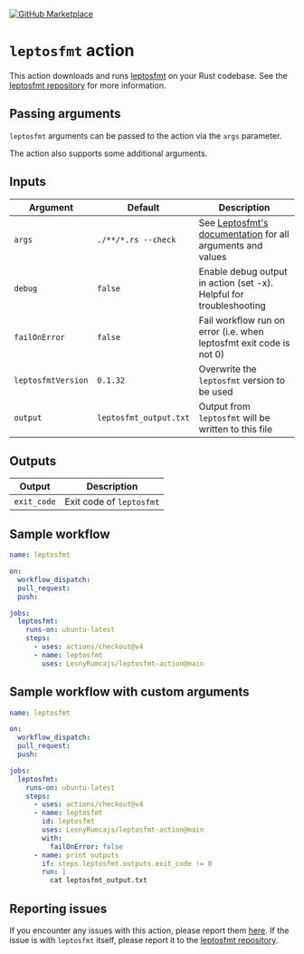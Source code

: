 [![GitHub Marketplace](https://img.shields.io/badge/Marketplace-Leptosfmt%20Action-blue.svg?colorA=24292e&colorB=0366d6&style=flat&longCache=true&logo=github)](https://github.com/marketplace/actions/leptosfmt-action)

# `leptosfmt` action

This action downloads and runs [leptosfmt] on your Rust codebase. See the [leptosfmt repository][leptosfmt] for more information.

## Passing arguments

`leptosfmt` arguments can be passed to the action via the `args` parameter.

The action also supports some additional arguments.

## Inputs

| Argument           | Default                 | Description                                                                     |
| -------------      | ----------------------- | ------------------------------------------------------------------------------- |
| `args`             | `./**/*.rs --check`     | See [Leptosfmt's documentation][leptosfmt-args] for all arguments and values    |
| `debug`            | `false`                 | Enable debug output in action (set -x). Helpful for troubleshooting             |
| `failOnError`      | `false`                 | Fail workflow run on error (i.e. when leptosfmt exit code is not 0)             |
| `leptosfmtVersion` | `0.1.32`                | Overwrite the `leptosfmt` version to be used                                    |
| `output`           | `leptosfmt_output.txt`  | Output from `leptosfmt` will be written to this file                            |

## Outputs

| Output      | Description                                                                 |
| ----------- | --------------------------------------------------------------------------- |
| `exit_code` | Exit code of `leptosfmt`                                                    |

## Sample workflow

```yaml
name: leptosfmt

on:
  workflow_dispatch:
  pull_request:
  push:

jobs:
  leptosfmt:
    runs-on: ubuntu-latest
    steps:
      - uses: actions/checkout@v4
      - name: leptosfmt
        uses: LesnyRumcajs/leptosfmt-action@main
```

## Sample workflow with custom arguments

```yaml
name: leptosfmt

on:
  workflow_dispatch:
  pull_request:
  push:

jobs:
  leptosfmt:
    runs-on: ubuntu-latest
    steps:
      - uses: actions/checkout@v4
      - name: leptosfmt
        id: leptosfmt
        uses: LesnyRumcajs/leptosfmt-action@main
        with:
          failOnError: false
      - name: print outputs
        if: steps.leptosfmt.outputs.exit_code != 0
        run: |
          cat leptosfmt_output.txt
```

## Reporting issues

If you encounter any issues with this action, please report them [here](https://github.com/LesnyRumcajs/leptosfmt-action/issues). If the issue is with `leptosfmt` itself, please report it to the [leptosfmt repository][leptosfmt].

[leptosfmt]: https://github.com/bram209/leptosfmt
[leptosfmt-args]: https://github.com/bram209/leptosfmt?tab=readme-ov-file#usage

